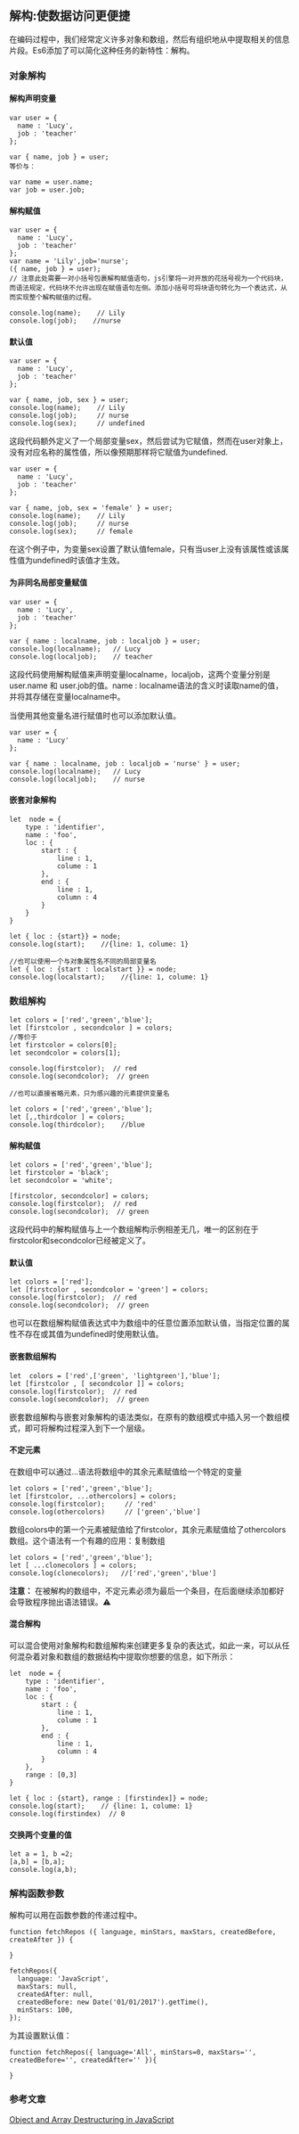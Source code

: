 ## 解构:使数据访问更便捷

在编码过程中，我们经常定义许多对象和数组，然后有组织地从中提取相关的信息片段。Es6添加了可以简化这种任务的新特性：解构。

### 对象解构
#### 解构声明变量
```
var user = {
  name : 'Lucy',
  job : 'teacher'
};

var { name, job } = user;
等价与：

var name = user.name;
var job = user.job;
```

#### 解构赋值
```
var user = {
  name : 'Lucy',
  job : 'teacher'
};
var name = 'Lily',job='nurse';
({ name, job } = user); 
// 注意此处需要一对小括号包裹解构赋值语句，js引擎将一对开放的花括号视为一个代码块，而语法规定，代码块不允许出现在赋值语句左侧。添加小括号可将块语句转化为一个表达式，从而实现整个解构赋值的过程。

console.log(name);    // Lily
console.log(job);    //nurse
```
#### 默认值
```
var user = {
  name : 'Lucy',
  job : 'teacher'
};

var { name, job, sex } = user;
console.log(name);    // Lily
console.log(job);     // nurse
console.log(sex);     // undefined
```

这段代码额外定义了一个局部变量sex，然后尝试为它赋值，然而在user对象上，没有对应名称的属性值，所以像预期那样将它赋值为undefined.

```
var user = {
  name : 'Lucy',
  job : 'teacher'
};

var { name, job, sex = 'female' } = user;
console.log(name);    // Lily
console.log(job);     // nurse
console.log(sex);     // female
```
在这个例子中，为变量sex设置了默认值female，只有当user上没有该属性或该属性值为undefined时该值才生效。

#### 为非同名局部变量赋值
```
var user = {
  name : 'Lucy',
  job : 'teacher'
};

var { name : localname, job : localjob } = user;
console.log(localname);   // Lucy
console.log(localjob);    // teacher
```
这段代码使用解构赋值来声明变量localname，localjob，这两个变量分别是user.name 和 user.job的值。name : localname语法的含义时读取name的值，并将其存储在变量localname中。

当使用其他变量名进行赋值时也可以添加默认值。
```
var user = {
  name : 'Lucy'
};

var { name : localname, job : localjob = 'nurse' } = user;
console.log(localname);   // Lucy
console.log(localjob);    // nurse
```

#### 嵌套对象解构
```
let  node = {
    type : 'identifier',
    name : 'foo',
    loc : {
        start : {
            line : 1,
            colume : 1
        },
        end : {
            line : 1,
            column : 4
        }
    }
}

let { loc : {start}} = node;
console.log(start);    //{line: 1, colume: 1}

//也可以使用一个与对象属性名不同的局部变量名
let { loc : {start : localstart }} = node;
console.log(localstart);    //{line: 1, colume: 1}
```

### 数组解构
```
let colors = ['red','green','blue'];
let [firstcolor , secondcolor ] = colors;
//等价于
let firstcolor = colors[0];
let secondcolor = colors[1];

console.log(firstcolor);  // red
console.log(secondcolor);  // green

//也可以直接省略元素，只为感兴趣的元素提供变量名

let colors = ['red','green','blue'];
let [,,thirdcolor ] = colors;
console.log(thirdcolor);    //blue
```
#### 解构赋值
```
let colors = ['red','green','blue'];
let firstcolor = 'black';
let secondcolor = 'white';

[firstcolor, secondcolor] = colors;
console.log(firstcolor);  // red
console.log(secondcolor);  // green
```
这段代码中的解构赋值与上一个数组解构示例相差无几，唯一的区别在于firstcolor和secondcolor已经被定义了。
#### 默认值
```
let colors = ['red'];
let [firstcolor , secondcolor = 'green'] = colors;
console.log(firstcolor);  // red
console.log(secondcolor);  // green
```
也可以在数组解构赋值表达式中为数组中的任意位置添加默认值，当指定位置的属性不存在或其值为undefined时使用默认值。
#### 嵌套数组解构
```
let  colors = ['red',['green', 'lightgreen'],'blue'];
let [firstcolor , [ secondcolor ]] = colors;
console.log(firstcolor);  // red
console.log(secondcolor);  // green
```
嵌套数组解构与嵌套对象解构的语法类似，在原有的数组模式中插入另一个数组模式，即可将解构过程深入到下一个层级。
#### 不定元素
在数组中可以通过...语法将数组中的其余元素赋值给一个特定的变量
```
let colors = ['red','green','blue'];
let [firstcolor, ...othercolors] = colors;
console.log(firstcolor);     // 'red'
console.log(othercolors)     // ['green','blue']
```
数组colors中的第一个元素被赋值给了firstcolor，其余元素赋值给了othercolors数组。这个语法有一个有趣的应用：复制数组
```
let colors = ['red','green','blue'];
let [ ...clonecolors ] = colors;
console.log(clonecolors);   //['red','green','blue']
```
**注意：** 在被解构的数组中，不定元素必须为最后一个条目，在后面继续添加都好会导致程序抛出语法错误。⚠️
#### 混合解构
可以混合使用对象解构和数组解构来创建更多复杂的表达式，如此一来，可以从任何混杂着对象和数组的数据结构中提取你想要的信息，如下所示：
```
let  node = {
    type : 'identifier',
    name : 'foo',
    loc : {
        start : {
            line : 1,
            colume : 1
        },
        end : {
            line : 1,
            column : 4
        }
    },
    range : [0,3]
}

let { loc : {start}, range : [firstindex]} = node;
console.log(start);    // {line: 1, colume: 1}
console.log(firstindex)  // 0 
```
#### 交换两个变量的值
```
let a = 1, b =2;
[a,b] = [b,a];
console.log(a,b);
```
### 解构函数参数
解构可以用在函数参数的传递过程中。
```
function fetchRepos ({ language, minStars, maxStars, createdBefore, createAfter }) {

}

fetchRepos({
  language: 'JavaScript',
  maxStars: null,
  createdAfter: null,
  createdBefore: new Date('01/01/2017').getTime(),
  minStars: 100,
});
```
为其设置默认值：
```
function fetchRepos({ language='All', minStars=0, maxStars='', createdBefore='', createdAfter='' }){

}
```
### 参考文章
[Object and Array Destructuring in JavaScript](https://tylermcginnis.com/object-array-destructuring/)